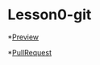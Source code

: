 # Lesson0-git

\*[Preview](https://vladyslavsak.github.io/Lesson0-git/)

\*[PullRequest](https://github.com/VladyslavSak/Lesson0-git/pull/1)
